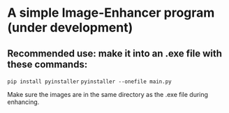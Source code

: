 # A simple Image-Enhancer program (under development)

## Recommended use: make it into an .exe file with these commands:
`pip install pyinstaller`
`pyinstaller --onefile main.py`

Make sure the images are in the same directory as the .exe file during enhancing.